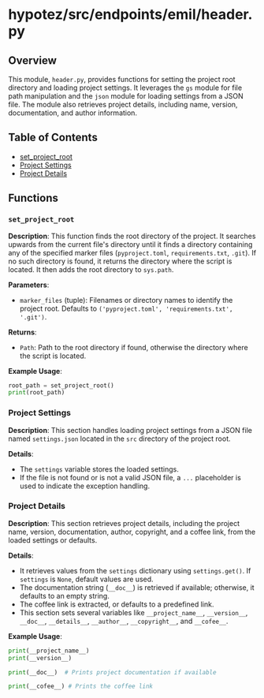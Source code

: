 # hypotez/src/endpoints/emil/header.py

## Overview

This module, `header.py`, provides functions for setting the project root directory and loading project settings. It leverages the `gs` module for file path manipulation and the `json` module for loading settings from a JSON file.  The module also retrieves project details, including name, version, documentation, and author information.

## Table of Contents

* [set_project_root](#set-project-root)
* [Project Settings](#project-settings)
* [Project Details](#project-details)


## Functions

### `set_project_root`

**Description**: This function finds the root directory of the project. It searches upwards from the current file's directory until it finds a directory containing any of the specified marker files (`pyproject.toml`, `requirements.txt`, `.git`). If no such directory is found, it returns the directory where the script is located.  It then adds the root directory to `sys.path`.


**Parameters**:

- `marker_files` (tuple): Filenames or directory names to identify the project root. Defaults to `('pyproject.toml', 'requirements.txt', '.git')`.


**Returns**:

- `Path`: Path to the root directory if found, otherwise the directory where the script is located.


**Example Usage**:

```python
root_path = set_project_root()
print(root_path)
```


### Project Settings

**Description**: This section handles loading project settings from a JSON file named `settings.json` located in the `src` directory of the project root.


**Details**:

- The `settings` variable stores the loaded settings.
- If the file is not found or is not a valid JSON file, a `...` placeholder is used to indicate the exception handling.


### Project Details

**Description**: This section retrieves project details, including the project name, version, documentation, author, copyright, and a coffee link, from the loaded settings or defaults.

**Details**:

- It retrieves values from the `settings` dictionary using `settings.get()`.  If `settings` is `None`, default values are used.
- The documentation string (`__doc__`) is retrieved if available; otherwise, it defaults to an empty string.
- The coffee link is extracted, or defaults to a predefined link.
- This section sets several variables like `__project_name__`, `__version__`, `__doc__`, `__details__`, `__author__`, `__copyright__`, and `__cofee__`.


**Example Usage**:

```python
print(__project_name__)
print(__version__)
```


```python
print(__doc__)  # Prints project documentation if available
```


```python
print(__cofee__) # Prints the coffee link
```
